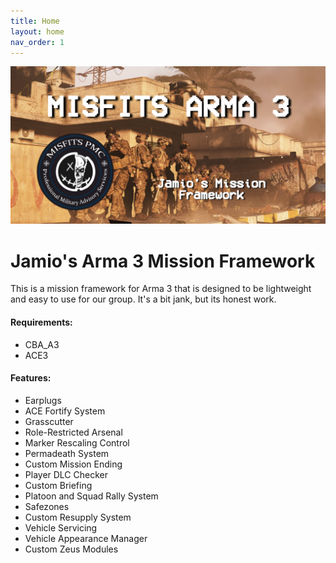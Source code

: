 ```yaml
---
title: Home
layout: home
nav_order: 1
---
```


<img src="/docs/assets/JamioFramework_MF.png" alt="Banner" style="width: 100%; max-height: 300px; object-fit: cover;" />


# Jamio's Arma 3 Mission Framework

This is a mission framework for Arma 3 that is designed to be lightweight and easy to use for our group. It's a bit jank, but its honest work.


#### Requirements:

*   CBA_A3
*   ACE3

#### Features:

*  Earplugs
*  ACE Fortify System
*  Grasscutter
*  Role-Restricted Arsenal
*  Marker Rescaling Control
*  Permadeath System
*  Custom Mission Ending
*  Player DLC Checker
*  Custom Briefing
*  Platoon and Squad Rally System
*  Safezones
*  Custom Resupply System
*  Vehicle Servicing
*  Vehicle Appearance Manager
*  Custom Zeus Modules

